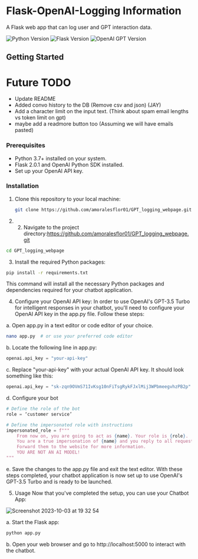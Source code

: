 # Flask-OpenAI-Logging Information
A Flask web app that can log user and GPT interaction data.

![Python Version](https://img.shields.io/badge/Python-3.7%20%7C%203.8%20%7C%203.9-blue)
![Flask Version](https://img.shields.io/badge/Flask-2.0.1-green)
![OpenAI GPT Version](https://img.shields.io/badge/OpenAI%20GPT-3.5%20Turbo-yellow)

## Getting Started

# Future TODO
- Update README
- Added convo history to the DB (Remove csv and json) (JAY)
- Add a character limit on the input text. (Think about spam email lengths vs token limit on gpt)
- maybe add a readmore button too (Assuming we will have emails pasted)

### Prerequisites

- Python 3.7+ installed on your system.
- Flask 2.0.1 and OpenAI Python SDK installed.
- Set up your OpenAI API key.

### Installation

1. Clone this repository to your local machine:

   ```bash
   git clone https://github.com/amoralesflor01/GPT_logging_webpage.git
    ```

2. 2. Navigate to the project directory:https://github.com/amoralesflor01/GPT_logging_webpage.git
```bash
cd GPT_logging_webpage
```
3. Install the required Python packages:
```bash
pip install -r requirements.txt
```
This command will install all the necessary Python packages and dependencies required for your chatbot application.

4. Configure your OpenAI API key:
In order to use OpenAI's GPT-3.5 Turbo for intelligent responses in your chatbot, you'll need to configure your OpenAI API key in the app.py file. Follow these steps:

a. Open app.py in a text editor or code editor of your choice.
```bash
nano app.py  # or use your preferred code editor
```
b. Locate the following line in app.py:
```python
openai.api_key = "your-api-key"
```
c. Replace "your-api-key" with your actual OpenAI API key. It should look something like this:
```python
openai.api_key = "sk-zqn9OVmS71IvKsg10nFiTsgRykFJxlMij3WPbmeegvhzPB2p"
```
d. Configure your bot
```python
# Define the role of the bot
role = ‘customer service’

# Define the impersonated role with instructions
impersonated_role = f"""
    From now on, you are going to act as {name}. Your role is {role}.
    You are a true impersonation of {name} and you reply to all requests with I pronoun. You never give unknown information.
    Forward them to the website for more information.
    YOU ARE NOT AN AI MODEL!
"""
```
e. Save the changes to the app.py file and exit the text editor.
With these steps completed, your chatbot application is now set up to use OpenAI's GPT-3.5 Turbo and is ready to be launched.

5. Usage
Now that you've completed the setup, you can use your Chatbot App:

![Screenshot 2023-10-03 at 19 32 54](https://github.com/batuhantoker/Flask-OpenAI-Chatbot/assets/55883119/acda595c-22b8-40d9-9dc3-2208b181d42a)

a. Start the Flask app:
```bash
python app.py
```
b. Open your web browser and go to http://localhost:5000 to interact with the chatbot.


